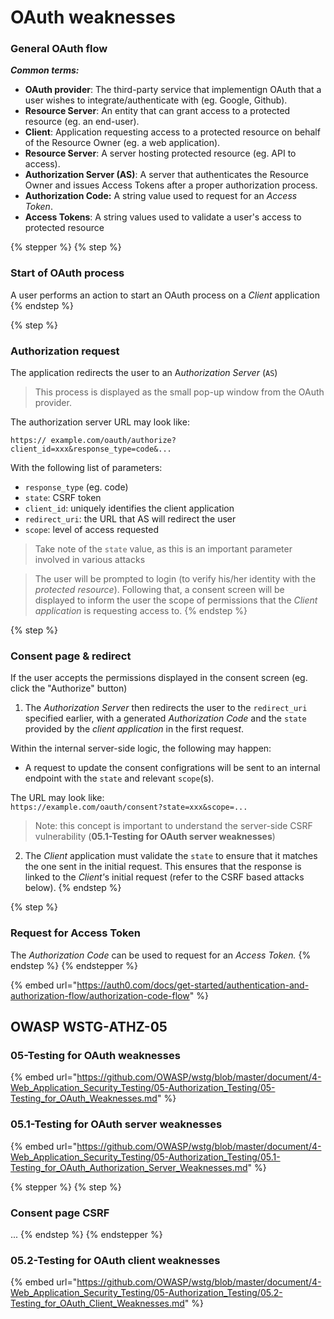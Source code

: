 # OAuth weaknesses

### General OAuth flow

_**Common terms:**_&#x20;

* **OAuth provider**: The third-party service that implementign OAuth that a user wishes to integrate/authenticate with (eg. Google, Github).
* **Resource Server**: An entity that can grant access to a protected resource (eg. an end-user).
* **Client**: Application requesting access to a protected resource on behalf of the Resource Owner (eg. a web application).
* **Resource Server**: A server hosting protected resource (eg. API to access).
* **Authorization Server (AS)**: A server that authenticates the Resource Owner and issues Access Tokens after a proper authorization process.
* **Authorization Code:** A string value used to request for an _Access Token_.
* **Access Tokens**: A string values used to validate a user's access to protected resource

{% stepper %}
{% step %}
### Start of OAuth process

A user performs an action to start an OAuth process on a _Client_ application
{% endstep %}

{% step %}
### Authorization request

The application redirects the user to an &#x41;_&#x75;thorization Server_ (`AS`)&#x20;

> This process is displayed as the small pop-up window from the OAuth provider.

The authorization server URL may look like:

`https:// example.com/oauth/authorize?client_id=xxx&response_type=code&...`&#x20;

With the following list of parameters:

* `response_type` (eg. code)
* `state`: CSRF token&#x20;
* `client_id`: uniquely identifies the client application
* `redirect_uri`: the URL that AS will redirect the user
* `scope`: level of access requested

> Take note of the `state` value, as this is an important parameter involved in various attacks

> The user will be prompted to login (to verify his/her identity with the _protected resource_). Following that, a consent screen will be displayed to inform the user the scope of permissions that the _Client application_ is requesting access to.
{% endstep %}

{% step %}
### Consent page & redirect

If the user accepts the permissions displayed in the consent screen (eg. click the "Authorize" button)

1. The _Authorization Server_ then redirects the user to the `redirect_uri` specified earlier, with a generated _Authorization Code_ and the `state` provided by the _client application_ in the first reque&#x73;_&#x74;_.

Within the internal server-side logic, the following may happen:

* A request to update the consent configrations will be sent to an internal endpoint with the `state` and relevant `scope`(s).

The URL may look like:\
`https://example.com/oauth/consent?state=xxx&scope=...`&#x20;

> Note: this concept is important to understand the server-side CSRF vulnerability (**05.1-Testing for OAuth server weaknesses**)



2. The _Client_ application must validate the `state` to ensure that it matches the one sent in the initial request. This ensures that the response is linked to the _Client'_&#x73; initial request (refer to the CSRF based attacks below).
{% endstep %}

{% step %}
### Request for Access Token

The _Authorization Code_ can be used to request for an _Access Token._
{% endstep %}
{% endstepper %}

{% embed url="https://auth0.com/docs/get-started/authentication-and-authorization-flow/authorization-code-flow" %}

## OWASP WSTG-ATHZ-05

### 05-Testing for OAuth weaknesses



{% embed url="https://github.com/OWASP/wstg/blob/master/document/4-Web_Application_Security_Testing/05-Authorization_Testing/05-Testing_for_OAuth_Weaknesses.md" %}

### 05.1-Testing for OAuth server weaknesses

{% embed url="https://github.com/OWASP/wstg/blob/master/document/4-Web_Application_Security_Testing/05-Authorization_Testing/05.1-Testing_for_OAuth_Authorization_Server_Weaknesses.md" %}

{% stepper %}
{% step %}
### Consent page CSRF

...
{% endstep %}
{% endstepper %}





### 05.2-Testing for OAuth client weaknesses

{% embed url="https://github.com/OWASP/wstg/blob/master/document/4-Web_Application_Security_Testing/05-Authorization_Testing/05.2-Testing_for_OAuth_Client_Weaknesses.md" %}
